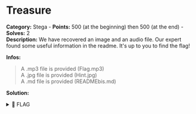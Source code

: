 # Treasure

**Category:** Stega - **Points:** 500 (at the beginning) then 500 (at the end) - **Solves:** 2\
**Description:** We have recovered an image and an audio file. Our expert found some useful information in the readme. It's up to you to find the flag!

**Infos:**

> A .mp3 file is provided (Flag.mp3)\
> A .jpg file is provided (Hint.jpg)\
> A .md file is provided (READMEbis.md)

**Solution:**

<details>

<summary><span data-gb-custom-inline data-tag="emoji" data-code="1f6a9">🚩</span> FLAG</summary>

```
dvCTF{}
```

</details>
